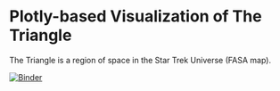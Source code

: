 # Plotly-based Visualization of The Triangle

The Triangle is a region of space in the Star Trek Universe (FASA map).

[![Binder](https://mybinder.org/badge_logo.svg)](https://mybinder.org/v2/gh/athornton/fasa-triangle-vis/HEAD?labpath=Visualization.ipynb)

